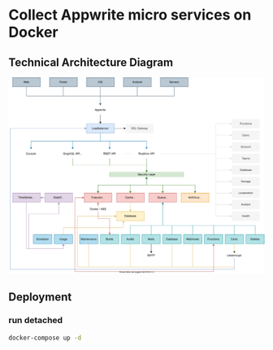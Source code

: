 # Collect Appwrite micro services on Docker

## Technical Architecture Diagram

![Alt text](./tech-arch.svg?raw=true "Technical Architecture Diagram")

## Deployment

### run detached

```bash
docker-compose up -d
```
